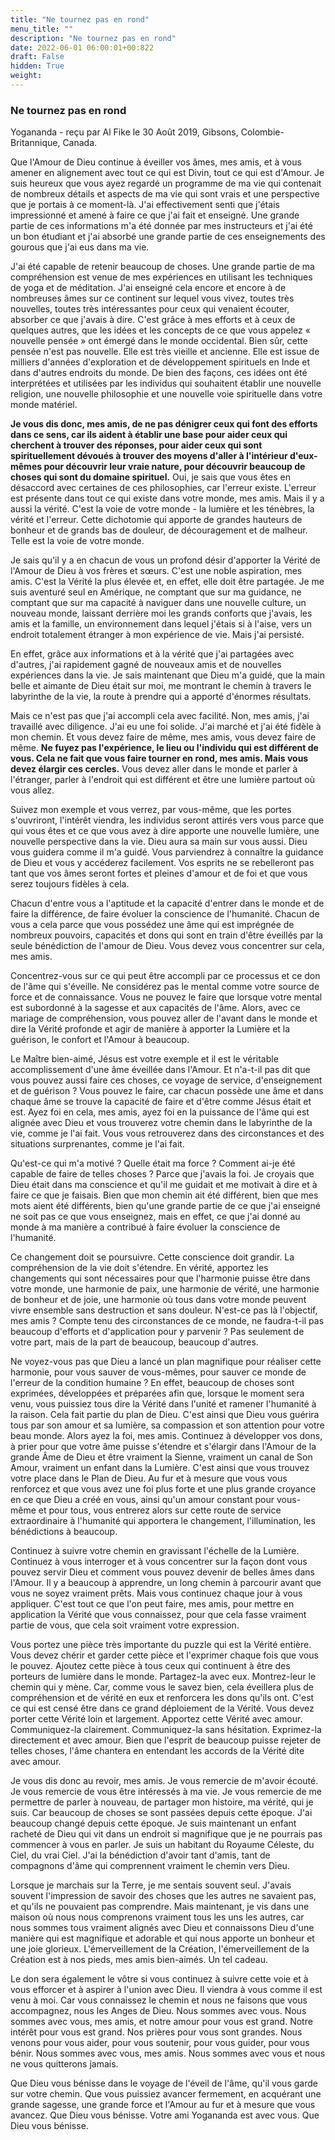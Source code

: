```yaml
---
title: "Ne tournez pas en rond"
menu_title: ""
description: "Ne tournez pas en rond"
date: 2022-06-01 06:00:01+00:822
draft: False
hidden: True
weight:
---
```

### Ne tournez pas en rond

Yogananda - reçu par Al Fike le 30 Août 2019, Gibsons, Colombie-Britannique, Canada.

Que l'Amour de Dieu continue à éveiller vos âmes, mes amis, et à vous amener en alignement avec tout ce qui est Divin, tout ce qui est d'Amour. Je suis heureux que vous ayez regardé un programme de ma vie qui contenait de nombreux détails et aspects de ma vie qui sont vrais et une perspective que je portais à ce moment-là. J'ai effectivement senti que j'étais impressionné et amené à faire ce que j'ai fait et enseigné. Une grande partie de ces informations m'a été donnée par mes instructeurs et j'ai été un bon étudiant et j'ai absorbé une grande partie de ces enseignements des gourous que j'ai eus dans ma vie.

J'ai été capable de retenir beaucoup de choses. Une grande partie de ma compréhension est venue de mes expériences en utilisant les techniques de yoga et de méditation. J'ai enseigné cela encore et encore à de nombreuses âmes sur ce continent sur lequel vous vivez, toutes très nouvelles, toutes très intéressantes pour ceux qui venaient écouter, absorber ce que j'avais à dire. C'est grâce à mes efforts et à ceux de quelques autres, que les idées et les concepts de ce que vous appelez « nouvelle pensée » ont émergé dans le monde occidental. Bien sûr, cette pensée n'est pas nouvelle. Elle est très vieille et ancienne. Elle est issue de milliers d'années d'exploration et de développement spirituels en Inde et dans d'autres endroits du monde. De bien des façons, ces idées ont été interprétées et utilisées par les individus qui souhaitent établir une nouvelle religion, une nouvelle philosophie et une nouvelle voie spirituelle dans votre monde matériel.

**Je vous dis donc, mes amis, de ne pas dénigrer ceux qui font des efforts dans ce sens, car ils aident à établir une base pour aider ceux qui cherchent à trouver des réponses, pour aider ceux qui sont spirituellement dévoués à trouver des moyens d'aller à l'intérieur d'eux-mêmes pour découvrir leur vraie nature, pour découvrir beaucoup de choses qui sont du domaine spirituel.** Oui, je sais que vous êtes en désaccord avec certaines de ces philosophies, car l'erreur existe. L'erreur est présente dans tout ce qui existe dans votre monde, mes amis. Mais il y a aussi la vérité. C'est la voie de votre monde - la lumière et les ténèbres, la vérité et l'erreur. Cette dichotomie qui apporte de grandes hauteurs de bonheur et de grands bas de douleur, de découragement et de malheur. Telle est la voie de votre monde.

Je sais qu'il y a en chacun de vous un profond désir d'apporter la Vérité de l'Amour de Dieu à vos frères et sœurs. C'est une noble aspiration, mes amis. C'est la Vérité la plus élevée et, en effet, elle doit être partagée. Je me suis aventuré seul en Amérique, ne comptant que sur ma guidance, ne comptant que sur ma capacité à naviguer dans une nouvelle culture, un nouveau monde, laissant derrière moi les grands conforts que j'avais, les amis et la famille, un environnement dans lequel j'étais si à l'aise, vers un endroit totalement étranger à mon expérience de vie. Mais j'ai persisté.

En effet, grâce aux informations et à la vérité que j'ai partagées avec d'autres, j'ai rapidement gagné de nouveaux amis et de nouvelles expériences dans la vie. Je sais maintenant que Dieu m'a guidé, que la main belle et aimante de Dieu était sur moi, me montrant le chemin à travers le labyrinthe de la vie, la route à prendre qui a apporté d'énormes résultats.

Mais ce n'est pas que j'ai accompli cela avec facilité. Non, mes amis, j'ai travaillé avec diligence. J'ai eu une foi solide. J'ai marché et j'ai été fidèle à mon chemin. Et vous devez faire de même, mes amis, vous devez faire de même. **Ne fuyez pas l'expérience, le lieu ou l'individu qui est différent de vous. Cela ne fait que vous faire tourner en rond, mes amis. Mais vous devez élargir ces cercles.** Vous devez aller dans le monde et parler à l'étranger, parler à l'endroit qui est différent et être une lumière partout où vous allez.

Suivez mon exemple et vous verrez, par vous-même, que les portes s'ouvriront, l'intérêt viendra, les individus seront attirés vers vous parce que qui vous êtes et ce que vous avez à dire apporte une nouvelle lumière, une nouvelle perspective dans la vie. Dieu aura sa main sur vous aussi. Dieu vous guidera comme il m'a guidé. Vous parviendrez à connaître la guidance de Dieu et vous y accéderez facilement. Vos esprits ne se rebelleront pas tant que vos âmes seront fortes et pleines d'amour et de foi et que vous serez toujours fidèles à cela.

Chacun d'entre vous a l'aptitude et la capacité d'entrer dans le monde et de faire la différence, de faire évoluer la conscience de l'humanité. Chacun de vous a cela parce que vous possédez une âme qui est imprégnée de nombreux pouvoirs, capacités et dons qui sont en train d'être éveillés par la seule bénédiction de l'amour de Dieu. Vous devez vous concentrer sur cela, mes amis.

Concentrez-vous sur ce qui peut être accompli par ce processus et ce don de l'âme qui s'éveille. Ne considérez pas le mental comme votre source de force et de connaissance. Vous ne pouvez le faire que lorsque votre mental est subordonné à la sagesse et aux capacités de l'âme. Alors, avec ce mariage de compréhension, vous pouvez aller de l'avant dans le monde et dire la Vérité profonde et agir de manière à apporter la Lumière et la guérison, le confort et l'Amour à beaucoup.

Le Maître bien-aimé, Jésus est votre exemple et il est le véritable accomplissement d'une âme éveillée dans l'Amour. Et n'a-t-il pas dit que vous pouvez aussi faire ces choses, ce voyage de service, d'enseignement et de guérison ? Vous pouvez le faire, car chacun possède une âme et dans chaque âme se trouve la capacité de faire et d'être comme Jésus était et est. Ayez foi en cela, mes amis, ayez foi en la puissance de l'âme qui est alignée avec Dieu et vous trouverez votre chemin dans le labyrinthe de la vie, comme je l'ai fait. Vous vous retrouverez dans des circonstances et des situations surprenantes, comme je l'ai fait.

Qu'est-ce qui m'a motivé ? Quelle était ma force ? Comment ai-je été capable de faire de telles choses ? Parce que j'avais la foi. Je croyais que Dieu était dans ma conscience et qu'il me guidait et me motivait à dire et à faire ce que je faisais. Bien que mon chemin ait été différent, bien que mes mots aient été différents, bien qu'une grande partie de ce que j'ai enseigné ne soit pas ce que vous enseignez, mais en effet, ce que j'ai donné au monde à ma manière a contribué à faire évoluer la conscience de l'humanité.

Ce changement doit se poursuivre. Cette conscience doit grandir. La compréhension de la vie doit s'étendre. En vérité, apportez les changements qui sont nécessaires pour que l'harmonie puisse être dans votre monde, une harmonie de paix, une harmonie de vérité, une harmonie de bonheur et de joie, une harmonie où tous dans votre monde peuvent vivre ensemble sans destruction et sans douleur. N'est-ce pas là l'objectif, mes amis ? Compte tenu des circonstances de ce monde, ne faudra-t-il pas beaucoup d'efforts et d'application pour y parvenir ? Pas seulement de votre part, mais de la part de beaucoup, beaucoup d'autres.

Ne voyez-vous pas que Dieu a lancé un plan magnifique pour réaliser cette harmonie, pour vous sauver de vous-mêmes, pour sauver ce monde de l'erreur de la condition humaine ? En effet, beaucoup de choses sont exprimées, développées et préparées afin que, lorsque le moment sera venu, vous puissiez tous dire la Vérité dans l'unité et ramener l'humanité à la raison. Cela fait partie du plan de Dieu. C'est ainsi que Dieu vous guérira tous par son amour et sa lumière, sa compassion et son attention pour votre beau monde. Alors ayez la foi, mes amis. Continuez à développer vos dons, à prier pour que votre âme puisse s'étendre et s'élargir dans l'Amour de la grande Âme de Dieu et être vraiment la Sienne, vraiment un canal de Son Amour, vraiment un enfant dans la Lumière. C'est ainsi que vous trouvez votre place dans le Plan de Dieu. Au fur et à mesure que vous vous renforcez et que vous avez une foi plus forte et une plus grande croyance en ce que Dieu a créé en vous, ainsi qu'un amour constant pour vous-même et pour tous, vous entrerez alors sur cette route de service extraordinaire à l'humanité qui apportera le changement, l'illumination, les bénédictions à beaucoup.

Continuez à suivre votre chemin en gravissant l'échelle de la Lumière. Continuez à vous interroger et à vous concentrer sur la façon dont vous pouvez servir Dieu et comment vous pouvez devenir de belles âmes dans l'Amour. Il y a beaucoup à apprendre, un long chemin à parcourir avant que vous ne soyez vraiment prêts. Mais vous continuez chaque jour à vous appliquer. C'est tout ce que l'on peut faire, mes amis, pour mettre en application la Vérité que vous connaissez, pour que cela fasse vraiment partie de vous, que cela soit vraiment votre expression.

Vous portez une pièce très importante du puzzle qui est la Vérité entière. Vous devez chérir et garder cette pièce et l'exprimer chaque fois que vous le pouvez. Ajoutez cette pièce à tous ceux qui continuent à être des porteurs de lumière dans le monde. Partagez-la avec eux. Montrez-leur le chemin qui y mène. Car, comme vous le savez bien, cela éveillera plus de compréhension et de vérité en eux et renforcera les dons qu'ils ont. C'est ce qui est censé être dans ce grand déploiement de la Vérité. Vous devez porter cette Vérité loin et largement. Apportez cette Vérité avec amour. Communiquez-la clairement. Communiquez-la sans hésitation. Exprimez-la directement et avec amour. Bien que l'esprit de beaucoup puisse rejeter de telles choses, l'âme chantera en entendant les accords de la Vérité dite avec amour.

Je vous dis donc au revoir, mes amis. Je vous remercie de m'avoir écouté. Je vous remercie de vous être intéressés à ma vie. Je vous remercie de me permettre de parler à nouveau, de partager mon histoire, ma vérité, qui je suis. Car beaucoup de choses se sont passées depuis cette époque. J'ai beaucoup changé depuis cette époque. Je suis maintenant un enfant racheté de Dieu qui vit dans un endroit si magnifique que je ne pourrais pas commencer à vous en parler. Je suis un habitant du Royaume Céleste, du Ciel, du vrai Ciel. J'ai la bénédiction d'avoir tant d'amis, tant de compagnons d'âme qui comprennent vraiment le chemin vers Dieu.

Lorsque je marchais sur la Terre, je me sentais souvent seul. J'avais souvent l'impression de savoir des choses que les autres ne savaient pas, et qu'ils ne pouvaient pas comprendre. Mais maintenant, je vis dans une maison où nous nous comprenons vraiment tous les uns les autres, car nous sommes tous vraiment alignés avec Dieu et connaissons Dieu d'une manière qui est magnifique et adorable et qui nous apporte un bonheur et une joie glorieux. L'émerveillement de la Création, l'émerveillement de la Création est à nos pieds, mes amis bien-aimés. Un tel cadeau.

Le don sera également le vôtre si vous continuez à suivre cette voie et à vous efforcer et à aspirer à l'union avec Dieu. Il viendra à vous comme il est venu à moi. Car vous connaissez le chemin et nous ne faisons que vous accompagnez, nous les Anges de Dieu. Nous sommes avec vous. Nous sommes avec vous, mes amis, et notre amour pour vous est grand. Notre intérêt pour vous est grand. Nos prières pour vous sont grandes. Nous venons pour vous aider, pour vous soutenir, pour vous guider, pour vous bénir. Nous sommes avec vous, mes amis. Nous sommes avec vous et nous ne vous quitterons jamais.

Que Dieu vous bénisse dans le voyage de l'éveil de l'âme, qu'il vous garde sur votre chemin. Que vous puissiez avancer fermement, en acquérant une grande sagesse, une grande force et l'Amour au fur et à mesure que vous avancez. Que Dieu vous bénisse. Votre ami Yogananda est avec vous. Que Dieu vous bénisse.

